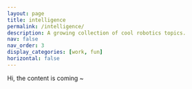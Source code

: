 ```yaml
---
layout: page
title: intelligence
permalink: /intelligence/
description: A growing collection of cool robotics topics.
nav: false
nav_order: 3
display_categories: [work, fun]
horizontal: false
---
```

Hi, the content is coming ~
